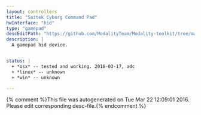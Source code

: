 ```yaml
---
layout: controllers
title: "Saitek Cyborg Command Pad"
hwInterface: "hid"
type: "gamepad"
descEditPath: "https://github.com/ModalityTeam/Modality-toolkit/tree/master/Modality/MKtlDescriptions//saitek-cyborg-command-pad-unit.desc.scd"
description: |
  A gamepad hid device.


status: |
  + *osx* -- tested and working. 2016-03-17, adc
  + *linux* -- unknown
  + *win* -- unknown

---
```

{% comment %}This file was autogenerated on Tue Mar 22 12:09:01 2016. Please edit corresponding desc-file.{% endcomment %}